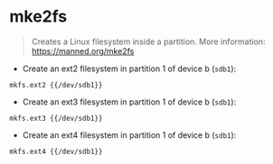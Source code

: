 # mke2fs

> Creates a Linux filesystem inside a partition.
> More information: <https://manned.org/mke2fs>

- Create an ext2 filesystem in partition 1 of device b (`sdb1`):

`mkfs.ext2 {{/dev/sdb1}}`

- Create an ext3 filesystem in partition 1 of device b (`sdb1`):

`mkfs.ext3 {{/dev/sdb1}}`

- Create an ext4 filesystem in partition 1 of device b (`sdb1`):

`mkfs.ext4 {{/dev/sdb1}}`
